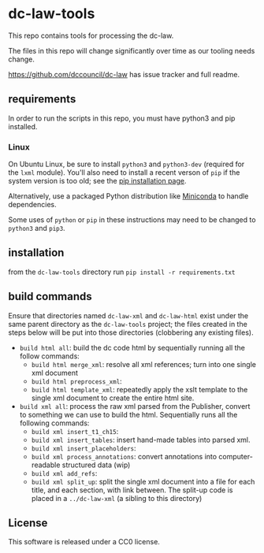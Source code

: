 # dc-law-tools

This repo contains tools for processing the dc-law.

The files in this repo will change significantly over time as our tooling needs change.

https://github.com/dccouncil/dc-law has issue tracker and full readme.

## requirements

In order to run the scripts in this repo, you must have python3  and pip installed.

### Linux

On Ubuntu Linux, be sure to install `python3` and `python3-dev` (required for
the `lxml` module). You'll also need to install a recent verson of `pip` if the
system version is too old; see the [pip installation page](https://pip.pypa.io/en/stable/installing/).

Alternatively, use a packaged Python distribution like [Miniconda](http://conda.pydata.org/miniconda.html)
to handle dependencies.

Some uses of `python` or `pip` in these instructions may need to be changed to
`python3` and `pip3`.

## installation

from the `dc-law-tools` directory run `pip install -r requirements.txt`

## build commands

Ensure that directories named `dc-law-xml` and `dc-law-html` exist under the
same parent directory as the `dc-law-tools` project; the files created in the
steps below will be put into those directories (clobbering any existing files).

* `build html all`: build the dc code html by sequentially running all the follow commands:
	* `build html merge_xml`: resolve all xml references; turn into one single xml document
	* `build html preprocess_xml`:
	* `build html template_xml`: repeatedly apply the xslt template to the single xml document to create the entire html site.
* `build xml all`: process the raw xml parsed from the Publisher, convert to something we can use to build the html. Sequentially runs all the following commands: 
    * `build xml insert_t1_ch15`:
    * `build xml insert_tables`: insert hand-made tables into parsed xml.
    * `build xml insert_placeholders`:
    * `build xml process_annotations`: convert annotations into computer-readable structured data (wip)
    * `build xml add_refs`:
    * `build xml split_up`: split the single xml document into a file for each title, and each section, with link between. The split-up code is placed in a `../dc-law-xml` (a sibling to this directory)

## License

This software is released under a CC0 license.
